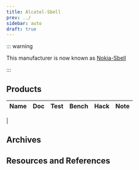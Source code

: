 ```yaml
---
title: Alcatel-Sbell
prev: ../
sidebar: auto
draft: true
---
```


::: warning

This manufacturer is now known as [Nokia-Sbell](../nokia-sbell)

:::

## Products

| Name                      | Doc | Test | Bench | Hack | Note |
|---------------------------|-----|------|-------|------|------|
|

## Archives

## Resources and References
